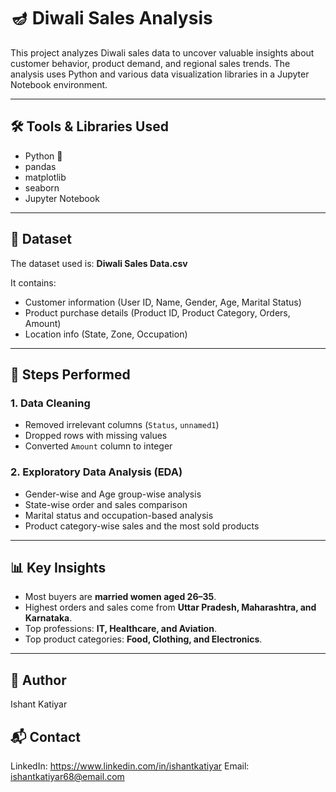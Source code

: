 # 🪔 Diwali Sales Analysis

This project analyzes Diwali sales data to uncover valuable insights about customer behavior, product demand, and regional sales trends. The analysis uses Python and various data visualization libraries in a Jupyter Notebook environment.

---

## 🛠️ Tools & Libraries Used

- Python 🐍  
- pandas  
- matplotlib  
- seaborn  
- Jupyter Notebook

---

## 📁 Dataset

The dataset used is: **Diwali Sales Data.csv**

It contains:
- Customer information (User ID, Name, Gender, Age, Marital Status)
- Product purchase details (Product ID, Product Category, Orders, Amount)
- Location info (State, Zone, Occupation)

---

## 🔧 Steps Performed

### 1. Data Cleaning
- Removed irrelevant columns (`Status`, `unnamed1`)
- Dropped rows with missing values
- Converted `Amount` column to integer

### 2. Exploratory Data Analysis (EDA)
- Gender-wise and Age group-wise analysis
- State-wise order and sales comparison
- Marital status and occupation-based analysis
- Product category-wise sales and the most sold products

---

## 📊 Key Insights

- Most buyers are **married women aged 26–35**.
- Highest orders and sales come from **Uttar Pradesh, Maharashtra, and Karnataka**.
- Top professions: **IT, Healthcare, and Aviation**.
- Top product categories: **Food, Clothing, and Electronics**.

---

## 👤 Author
Ishant Katiyar

## 📬 Contact
LinkedIn: https://www.linkedin.com/in/ishantkatiyar
Email: ishantkatiyar68@email.com
